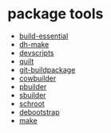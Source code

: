 # package tools

* [build-essential]()
* [dh-make]()
* [devscripts]()
* [quilt]()
* [git-buildpackage]()
* [cowbuilder]()
* [pbuilder]()
* [sbuilder]()
* [schroot]()
* [debootstrap]()
* [make]()